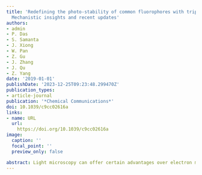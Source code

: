 ```yaml
---
title: 'Redefining the photo-stability of common fluorophores with triplet state quenchers:
  Mechanistic insights and recent updates'
authors:
- admin
- P. Das
- S. Samanta
- J. Xiong
- W. Pan
- Z. Gu
- J. Zhang
- J. Qu
- Z. Yang
date: '2019-01-01'
publishDate: '2023-12-25T09:23:48.299470Z'
publication_types:
- article-journal
publication: '*Chemical Communications*'
doi: 10.1039/c9cc02616a
links:
- name: URL
  url: 
    https://doi.org/10.1039/c9cc02616a
image:
  caption: ''
  focal_point: ''
  preview_only: false

abstract: Light microscopy can offer certain advantages over electron microscopy in terms of acquiring detailed insights into the biological/intra-cellular milieu. In recent years, with the development of new fluorescence imaging technologies, it has become extremely important to assess the role of designing appropriate fluorophores in acquiring desired biological information without encountering any untoward hitches. Over the years, external fluorophores have been prevalently used in fluorescence microscopy and single-molecule fluorescence microscopy-based studies. Photostable fluorogenic probes with high extinction coefficients and quantum yields, exhibiting minimum autofluorescence and photobleaching properties, are preferred in single-molecule microscopy as they can tolerate long-term laser exposure. Therefore, the development of triplet state quenchers and/or any other suitable new strategy to ensure the photo-stability of the fluorophores during long-term live cell imaging exercises is highly anticipated. In this feature article, various strategies for stabilizing fluorophores, including the mechanisms of TSQ-induced stabilization, have been thoroughly reviewed considering contemporary literature reports and applications.
---
```

